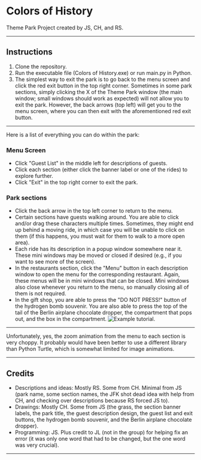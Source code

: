 # Colors of History
Theme Park Project created by JS, CH, and RS.
***
## Instructions
1. Clone the repository.
2. Run the executable file (Colors of History.exe) or run main.py in Python.
3. The simplest way to exit the park is to go back to the menu screen and click the red exit button in the top right corner. Sometimes in some park sections, simply clicking the X of the Theme Park window (the main window; small windows should work as expected) will not allow you to exit the park. However, the back arrows (top left) will get you to the menu screen, where you can then exit with the aforementioned red exit button.
***
Here is a list of everything you can do within the park:
### Menu Screen
- Click "Guest List" in the middle left for descriptions of guests.
- Click each section (either click the banner label or one of the rides) to explore further.
- Click "Exit" in the top right corner to exit the park.

### Park sections
- Click the back arrow in the top left corner to return to the menu.
- Certain sections have guests walking around. You are able to click and/or drag these characters multiple times. Sometimes, they might end up behind a moving ride, in which case you will be unable to click on them (if this happens, you must wait for them to walk to a more open area).
- Each ride has its description in a popup window somewhere near it. These mini windows may be moved or closed if desired (e.g., if you want to see more of the screen).
- In the restaurants section, click the "Menu" button in each description window to open the menu for the corresponding restaurant. Again, these menus will be in mini windows that can be closed. Mini windows also close whenever you return to the menu, so manually closing all of them is not required.
- In the gift shop, you are able to press the "DO NOT PRESS!" button of the hydrogen bomb souvenir. You are also able to press the top of the tail of the Berlin airplane chocolate dropper, the compartment that pops out, and the box in the compartment. ![Example tutorial](https://gyazo.com/a03f027e5d284eac6a46631a76c16502).

***
Unfortunately, yes, the zoom animation from the menu to each section is very choppy. It probably would have been better to use a different library than Python Turtle, which is somewhat limited for image animations.
***

## Credits
- Descriptions and ideas: Mostly RS. Some from CH. Minimal from JS (park name, some section names, the JFK shot dead idea with help from CH, and checking over descriptions because RS forced JS to).
- Drawings: Mostly CH. Some from JS (the grass, the section banner labels, the park title, the guest description design, the guest list and exit buttons, the hydrogen bomb souvenir, and the Berlin airplane chocolate dropper).
- Programming: JS. Plus credit to JL (not in the group) for helping fix an error (it was only one word that had to be changed, but the one word was very crucial).

***